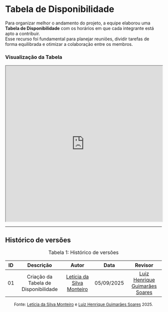 # Tabela de Disponibilidade  

Para organizar melhor o andamento do projeto, a equipe elaborou uma **Tabela de Disponibilidade** com os horários em que cada integrante está apto a contribuir.  
Esse recurso foi fundamental para planejar reuniões, dividir tarefas de forma equilibrada e otimizar a colaboração entre os membros.  

### Visualização da Tabela  
<iframe src="https://docs.google.com/spreadsheets/d/1UsH9o924jKEcFiylSR0mBxa7B8vHhxfpw8AgyVaBkfQ/edit?usp=sharing" width="100%" height="500"></iframe>  

---

## Histórico de versões  

<font size="3"><p style="text-align: center">Tabela 1: Histórico de versões</p></font>

| ID | Descrição                           | Autor                                                                 | Data       | Revisor                                                                 |
|:--:|:-----------------------------------:|:----------------------------------------------------------------------:|:----------:|:----------------------------------------------------------------------:|
| 01 | Criação da Tabela de Disponibilidade | [Letícia da Silva Monteiro](https://github.com/leticiamonteiroo)       | 05/09/2025 | [Luiz Henrique Guimarães Soares](https://github.com/luizh-gsoares)     |

<font size="2"><p style="text-align: center">Fonte: [Letícia da Silva Monteiro](https://github.com/leticiamonteiroo) e [Luiz Henrique Guimarães Soares](https://github.com/luizh-gsoares) 2025.</p></font>
